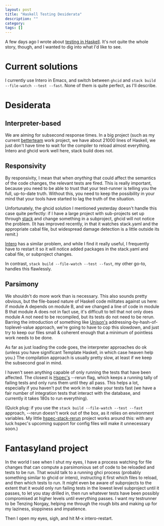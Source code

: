 ```yaml
---
layout: post
title: "Haskell Testing Desiderata"
description: ""
category:
tags: []
---
```


A few days ago I wrote about
[testing in Haskell](https://www.shimweasel.com/2016/10/24/fast-tests-and-static-languages).
It's not quite the whole story, though, and I wanted to dig into what
I'd like to see.

# Current solutions

I currently use Intero in Emacs, and switch between ```ghcid``` and ```stack build --file-watch
--test --fast```. None of them is quite perfect, as I'll describe.

# Desiderata

## Interpreter-based

We are aiming for subsecond response times. In a big project (such as
my current [betterteam](https://www.betterteam.com/) work project, we
have about 21000 lines of Haskell, we just don't have time to wait for
the compiler to reload almost everything. Intero and ghcid work well
here, stack build does not.

## Responsivity

By responsivity, I mean that when _anything_ that could affect the
semantics of the code changes, the relevant tests are fired. This is
really important, because you need to be able to trust that your
test-runner is telling you the full, up-to-date truth. Without this,
you need to keep the possibility in your mind that your tools have
started to lag the truth of the situation.

Unfortunately, the ghcid solution I mentioned yesterday doesn't
handle this case quite perfectly: if I have a large project with
sub-projects set up through [stack](https://www.haskellstack.org/) and
change something in a subproject, ghcid will not notice the problem.
(It has improved recently, in that it watches stack.yaml and the
appropriate cabal file, but widespread damage detection is a little
outside its remit.)

[Intero](https://github.com/commercialhaskell/intero/) has a similar
problem, and while I find it really useful, I frequently have to
restart it so it will notice added packages in the stack.yaml and cabal
file, or subproject changes.

In contrast, ```stack build --file-watch --test --fast```, my other go-to,
handles this flawlessly.

## Parsimony

We shouldn't do more work than is necessary. This also sounds pretty
obvious, but the file-based nature of Haskell code militates against
us here: if module A depends on module B, and we changed a line of
code in module B that module A does not in fact use, it's difficult to
tell that not only does module A not need to be recompiled, but its
tests do not need to be rerun. Barring the introduction of something
like [Unison's](https://unisonweb.org/)
addressing-by-hash-of-toplevel-value approach, we're going to have to
cop this slowdown, and just try to keep our files small & coherent
enough that a minimum of pointless work needs to be done.

As far as just loading the code goes, the interpreter approaches do
ok (unless you have significant Template Haskell, in which case heaven
help you.) The compilation approach is usually pretty slow, at least if we
keep the subsecond goal in mind.

I haven't seen anything capable of only running the tests that
have been affected. The closest is
[Hspec's](https://hspec.github.io/) --rerun flag, which keeps a running
tally of failing tests and only runs them until they all pass. This
helps a lot, especially if you haven't put the work in to make your
tests fast (we have a fair number of integration tests that interact
with the database, and currently it takes 180s to run everything).

(Quick plug: if you use the ```stack build --file-watch --test
--fast``` approach, --rerun doesn't work out of the box, as it relies on
environment variables. My little
[hspec-stack-rerun](https://github.com/mwotton/hspec-stack-rerun)
project works around this: with any luck hspec's upcoming support for
config files will make it unnecessary soon.)

# Fantasyland project

In the world I see when I shut my eyes, I have a process watching for
file changes that can compute a parsimonious set of code to be
reloaded and tests to be run. That would talk to a running ghci
process (probably something similar to ghcid or intero), instructing it first
which files to reload, and then which tests to run. It might even be
aware of subprojects to the extent that it would only run failing
tests in the lowest level subproject until it passes, to let you stay
drilled in, then run whatever tests have been possibly compromised at
higher levels until everything passes. I want my testrunner to be
Tenzing Norgay, helping me through the rough bits and making up for my
laziness, sloppiness and impatience.

Then I open my eyes, sigh, and hit M-x intero-restart.
